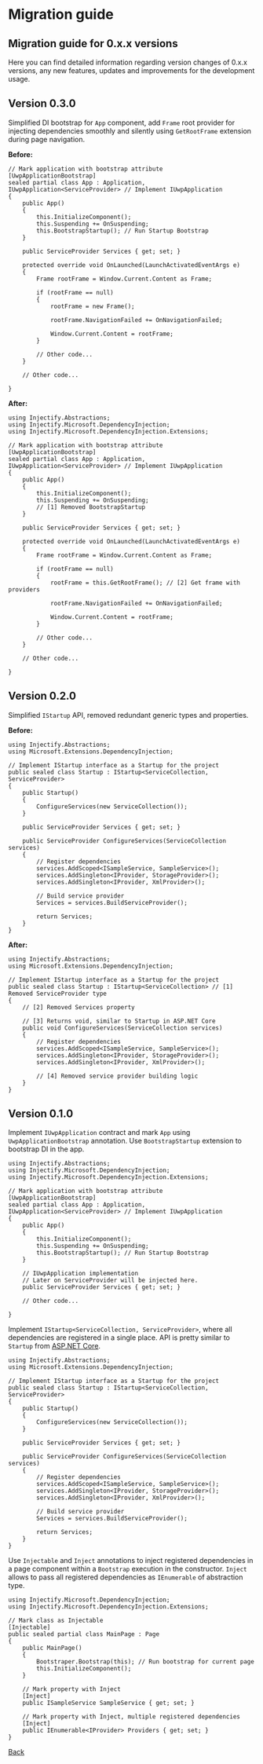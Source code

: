 # Migration guide

## Migration guide for 0.x.x versions

Here you can find detailed information regarding version changes of 0.x.x versions, any new features, updates and improvements for the development usage.

## Version 0.3.0

Simplified DI bootstrap for `App` component, add `Frame` root provider for injecting dependencies smoothly and silently using `GetRootFrame` extension during page navigation.

**Before:**

```
// Mark application with bootstrap attribute
[UwpApplicationBootstrap]
sealed partial class App : Application, IUwpApplication<ServiceProvider> // Implement IUwpApplication 
{
    public App()
    {
        this.InitializeComponent();
        this.Suspending += OnSuspending;
        this.BootstrapStartup(); // Run Startup Bootstrap
    }

    public ServiceProvider Services { get; set; }

    protected override void OnLaunched(LaunchActivatedEventArgs e)
    {
        Frame rootFrame = Window.Current.Content as Frame;

        if (rootFrame == null)
        {
            rootFrame = new Frame();

            rootFrame.NavigationFailed += OnNavigationFailed;

            Window.Current.Content = rootFrame;
        }

        // Other code...
    }

    // Other code...

}
```

**After:**

```
using Injectify.Abstractions;
using Injectify.Microsoft.DependencyInjection;
using Injectify.Microsoft.DependencyInjection.Extensions;

// Mark application with bootstrap attribute
[UwpApplicationBootstrap]
sealed partial class App : Application, IUwpApplication<ServiceProvider> // Implement IUwpApplication 
{
    public App()
    {
        this.InitializeComponent();
        this.Suspending += OnSuspending;
        // [1] Removed BootstrapStartup
    }

    public ServiceProvider Services { get; set; }

    protected override void OnLaunched(LaunchActivatedEventArgs e)
    {
        Frame rootFrame = Window.Current.Content as Frame;

        if (rootFrame == null)
        {
            rootFrame = this.GetRootFrame(); // [2] Get frame with providers

            rootFrame.NavigationFailed += OnNavigationFailed;

            Window.Current.Content = rootFrame;
        }

        // Other code...
    }

    // Other code...

}
```

## Version 0.2.0

Simplified `IStartup` API, removed redundant generic types and properties.

**Before:**

```
using Injectify.Abstractions;
using Microsoft.Extensions.DependencyInjection;

// Implement IStartup interface as a Startup for the project
public sealed class Startup : IStartup<ServiceCollection, ServiceProvider>
{
    public Startup()
    {
        ConfigureServices(new ServiceCollection());
    }

    public ServiceProvider Services { get; set; }

    public ServiceProvider ConfigureServices(ServiceCollection services)
    {
        // Register dependencies
        services.AddScoped<ISampleService, SampleService>();
        services.AddSingleton<IProvider, StorageProvider>();
        services.AddSingleton<IProvider, XmlProvider>();

        // Build service provider
        Services = services.BuildServiceProvider();

        return Services;
    }
}
```

**After:**

```
using Injectify.Abstractions;
using Microsoft.Extensions.DependencyInjection;

// Implement IStartup interface as a Startup for the project
public sealed class Startup : IStartup<ServiceCollection> // [1] Removed ServiceProvider type
{
    // [2] Removed Services property

    // [3] Returns void, similar to Startup in ASP.NET Core
    public void ConfigureServices(ServiceCollection services)
    {
        // Register dependencies
        services.AddScoped<ISampleService, SampleService>();
        services.AddSingleton<IProvider, StorageProvider>();
        services.AddSingleton<IProvider, XmlProvider>();

        // [4] Removed service provider building logic
    }
}
```

## Version 0.1.0

Implement `IUwpApplication` contract and mark `App` using `UwpApplicationBootstrap` annotation. Use `BootstrapStartup` extension to bootstrap DI in the app.

```
using Injectify.Abstractions;
using Injectify.Microsoft.DependencyInjection;
using Injectify.Microsoft.DependencyInjection.Extensions;

// Mark application with bootstrap attribute
[UwpApplicationBootstrap]
sealed partial class App : Application, IUwpApplication<ServiceProvider> // Implement IUwpApplication 
{
    public App()
    {
        this.InitializeComponent();
        this.Suspending += OnSuspending;
        this.BootstrapStartup(); // Run Startup Bootstrap
    }

    // IUwpApplication implementation
    // Later on ServiceProvider will be injected here.
    public ServiceProvider Services { get; set; }

    // Other code...

}
```

Implement `IStartup<ServiceCollection, ServiceProvider>`, where all dependencies are registered in a single place. API is pretty similar to `Startup` from [ASP.NET Core](https://docs.microsoft.com/en-us/aspnet/core/fundamentals/startup?view=aspnetcore-3.1).

```
using Injectify.Abstractions;
using Microsoft.Extensions.DependencyInjection;

// Implement IStartup interface as a Startup for the project
public sealed class Startup : IStartup<ServiceCollection, ServiceProvider>
{
    public Startup()
    {
        ConfigureServices(new ServiceCollection());
    }

    public ServiceProvider Services { get; set; }

    public ServiceProvider ConfigureServices(ServiceCollection services)
    {
        // Register dependencies
        services.AddScoped<ISampleService, SampleService>();
        services.AddSingleton<IProvider, StorageProvider>();
        services.AddSingleton<IProvider, XmlProvider>();

        // Build service provider
        Services = services.BuildServiceProvider();

        return Services;
    }
}
```

Use `Injectable` and `Inject` annotations to inject registered dependencies in a page component within a `Bootstrap` execution in the constructor. `Inject` allows to pass all registered dependencies as `IEnumerable` of abstraction type.

```
using Injectify.Microsoft.DependencyInjection;
using Injectify.Microsoft.DependencyInjection.Extensions;

// Mark class as Injectable
[Injectable]
public sealed partial class MainPage : Page
{
    public MainPage()
    {
        Bootstraper.Bootstrap(this); // Run bootstrap for current page
        this.InitializeComponent();
    }

    // Mark property with Inject
    [Inject]
    public ISampleService SampleService { get; set; }

    // Mark property with Inject, multiple registered dependencies
    [Inject]
    public IEnumerable<IProvider> Providers { get; set; }
}
```

[Back](../README.md)